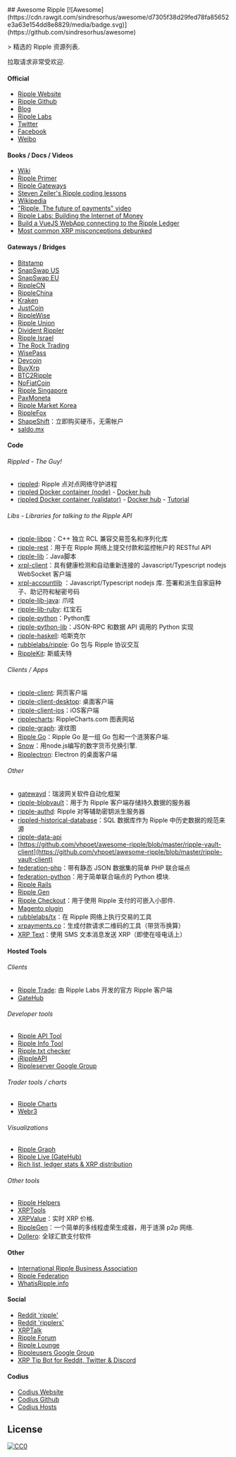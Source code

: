 <div class="github-widget" data-repo="vhpoet/awesome-ripple"></div>
<script async src="https://pagead2.googlesyndication.com/pagead/js/adsbygoogle.js"></script><ins class="adsbygoogle" style="display:block" data-ad-client="ca-pub-6890694312814945" data-ad-slot="5473692530" data-ad-format="auto"  data-full-width-responsive="true"></ins>
## Awesome Ripple [![Awesome](https://cdn.rawgit.com/sindresorhus/awesome/d7305f38d29fed78fa85652e3a63e154dd8e8829/media/badge.svg)](https://github.com/sindresorhus/awesome)

&gt; 精选的 Ripple 资源列表.

拉取请求非常受欢迎.

#### Official
- [Ripple Website](https://ripple.com/)
- [Ripple Github](https://github.com/ripple/)
- [Blog](https://ripple.com/insights/)
- [Ripple Labs](https://ripple.com)
- [Twitter](https://twitter.com/ripple/)
- [Facebook](https://www.facebook.com/ripplepay/)
- [Weibo](http://www.weibo.com/RippleLabs/)

#### Books / Docs / Videos
- [Wiki](https://ripple.com/wiki/Main_Page)
- [Ripple Primer](https://ripple.com/ripple_primer.pdf)
- [Ripple Gateways](https://ripple.com/ripple-gateways.pdf)
- [Steven Zeiler's Ripple coding lessons](https://www.youtube.com/user/stevenzeiler/videos?flow=grid&view=0)
- [Wikipedia](https://en.wikipedia.org/wiki/Ripple_(payment_protocol))
- ["Ripple, The future of payments" video](https://vimeo.com/73887321)
- [Ripple Labs: Building the Internet of Money](https://www.youtube.com/watch?v=aoixyCNWg5k)
- [Build a VueJS WebApp connecting to the Ripple Ledger](https://itnext.io/develop-awesome-webapps-using-vuejs-webpack-bda08ebb691c)
- [Most common XRP misconceptions debunked](https://fudbingo.com)

#### Gateways / Bridges
- [Bitstamp](http://www.bitstamp.net/)
- [SnapSwap US](https://snapswap.us/)
- [SnapSwap EU](https://snapswap.eu/)
- [RippleCN](http://www.rebopay.com/)
- [RippleChina](http://www.ripplechina.net/)
- [Kraken](https://www.kraken.com/)
- [JustCoin](https://justcoin.com/)
- [RippleWise](https://www.ripplewise.com/)
- [Ripple Union](https://xagate.com)
- [Divident Rippler](https://www.dividendrippler.com/)
- [Ripple Israel](http://rippleisrael.co.il/)
- [The Rock Trading](https://www.therocktrading.com/)
- [WisePass](https://wisepass.com/)
- [Devcoin](http://ripple.d.evco.in/)
- [BuyXrp](http://buyxrp.net/)
- [BTC2Ripple](https://btc2ripple.com/)
- [NoFiatCoin](http://www.nofiatcoin.com/)
- [Ripple Singapore](https://www.ripplesingapore.com/)
- [PaxMoneta](https://paxmoneta.com)
- [Ripple Market Korea](http://ripple-market.co.kr/)
- [RippleFox](https://ripplefox.com/)
- [ShapeShift](https://shapeshift.io)：立即购买硬币，无需帐户
- [saldo.mx](http://saldo.mx/)

#### Code
###### Rippled - The Guy!
- [rippled](https://github.com/ripple/rippled/): Ripple 点对点网络守护进程
- [rippled Docker container (node)](https://github.com/WietseWind/docker-rippled) - [Docker hub](https://hub.docker.com/r/xrptipbot/rippled/)
- [rippled Docker container (validator)](https://github.com/WietseWind/docker-rippled-validator) - [Docker hub](https://hub.docker.com/r/xrptipbot/rippledvalidator/) - [Tutorial](https://medium.com/@WietseWind/how-to-run-a-ripple-validator-digitalocean-7e5fca1c3d77)

###### Libs - Libraries for talking to the Ripple API
- [ripple-libpp](https://github.com/ripple/ripple-libpp)：C++ 独立 RCL 兼容交易签名和序列化库
- [ripple-rest](https://github.com/ripple/ripple-rest)：用于在 Ripple 网络上提交付款和监控帐户的 RESTful API
- [ripple-lib](https://github.com/ripple/ripple-lib/)：Java脚本
- [xrpl-client](https://www.npmjs.com/package/xrpl-client)：具有健康检测和自动重新连接的 Javascript/Typescript nodejs WebSocket 客户端
- [xrpl-accountlib](https://www.npmjs.com/package/xrpl-accountlib) ：Javascript/Typescript nodejs 库. 签署和派生自家庭种子、助记符和秘密号码
- [ripple-lib-java](https://github.com/ripple/ripple-lib-java/): 爪哇
- [ripple-lib-ruby](https://github.com/kevinejohn/ripple-lib-rpc-ruby/): 红宝石
- [ripple-python](https://github.com/miracle2k/ripple-python/)：Python库
- [ripple-python-lib](https://github.com/arsenlosenko/python-ripple-lib)：JSON-RPC 和数据 API 调用的 Python 实现
- [ripple-haskell](https://github.com/singpolyma/ripple-haskell/): 哈斯克尔
- [rubblelabs/ripple](https://github.com/rubblelabs/ripple): Go 包与 Ripple 协议交互
- [RippleKit](https://github.com/xasos/RippleKit): 斯威夫特

###### Clients / Apps
- [ripple-client](https://github.com/ripple/ripple-client/): 网页客户端
- [ripple-client-desktop](https://github.com/ripple/ripple-client-desktop): 桌面客户端
- [ripple-client-ios](https://github.com/ripple-unmaintained/ripple-client-ios)：iOS客户端
- [ripplecharts](https://github.com/ripple/ripplecharts/): RippleCharts.com 图表网站
- [ripple-graph](https://github.com/ripple-unmaintained/ripple-graph): 波纹图
- [Ripple Go](https://bitbucket.org/dchapes/ripple/)：Ripple Go 是一组 Go 包和一个涟漪客户端.
- [Snow](https://github.com/justcoin/snow)：用node.js编写的数字货币兑换引擎.
- [Ripplectron](https://github.com/devjin0617/ripplectron): Electron 的桌面客户端

###### Other
- [gatewayd](https://github.com/ripple/gatewayd)：瑞波网关软件自动化框架
- [ripple-blobvault](https://github.com/ripple/ripple-blobvault)：用于为 Ripple 客户端存储持久数据的服务器
- [ripple-authd](https://github.com/ripple/ripple-authd): Ripple 对等辅助密钥派生服务器
- [rippled-historical-database](https://github.com/ripple/rippled-historical-database)：SQL 数据库作为 Ripple 中历史数据的规范来源
- [ripple-data-api](https://github.com/ripple/ripple-data-api)
- [https://github.com/vhpoet/awesome-ripple/blob/master/ripple-vault-client](https://github.com/vhpoet/awesome-ripple/blob/master/ripple-vault-client)
- [federation-php](https://github.com/ripple-unmaintained/federation-php)：带有静态 JSON 数据集的简单 PHP 联合端点
- [federation-python](https://github.com/miracle2k/ripple-federation-python)：用于简单联合端点的 Python 模块.
- [Ripple Rails](https://github.com/singpolyma/ripple-rails/)
- [Ripple Gen](https://github.com/CodeShark/RippleGen/)
- [Ripple Checkout](https://github.com/emschwartz/ripple-donate-widget)：用于使用 Ripple 支付的可嵌入小部件.
- [Magento plugin](http://www.magentocommerce.com/magento-connect/ripple-json-rpc.html)
- [rubblelabs/tx](https://github.com/rubblelabs/tx)：在 Ripple 网络上执行交易的工具
- [xrpayments.co](https://xrpayments.co)：生成付款请求二维码的工具（带货币换算）
- [XRP Text](https://xrptext.com)：使用 SMS 文本消息发送 XRP（即使在哑电话上）

#### Hosted Tools
###### Clients
- [Ripple Trade](https://rippletrade.com/): 由 Ripple Labs 开发的官方 Ripple 客户端
- [GateHub](https://gatehub.net/)

###### Developer tools
- [Ripple API Tool](https://ripple.com/build/websocket-tool/)
- [Ripple Info Tool](https://ripple.com/build/ripple-info-tool/)
- [Ripple.txt checker](https://ripple.com/tools/txt/)
- [jRippleAPI](https://github.com/pmarches/jStellarAPI)
- [Rippleserver Google Group](https://groups.google.com/forum/#!forum/ripple-server/)

###### Trader tools / charts
- [Ripple Charts](https://ripplecharts.com/)
- [Webr3](http://xrp.webr3.org/usd-xrp)

###### Visualizations
- [Ripple Graph](https://www.ripplecharts.com/%23/graph/)
- [Ripple Live (GateHub)](https://gatehub.net/live)
- [Rich list, ledger stats & XRP distribution](https://ledger.exposed)

###### Other tools
- [Ripple Helpers](https://github.com/vhpoet/ripple-helpers/)
- [XRPTools](http://xrptools.com/)
- [XRPValue](http://xrpvalue.com/)：实时 XRP 价格.
- [RippleGen](https://github.com/CodeShark/RippleGen)：一个简单的多线程虚荣生成器，用于涟漪 p2p 网络.
- [Dollero](http://dollero.com/): 全球汇款支付软件

#### Other
- [International Ripple Business Association](http://www.ripplebusiness.org/)
- [Ripple Federation](http://ripplefederation.org/)
- [WhatisRipple.info](http://whatisripple.info/)

#### Social
- [Reddit 'ripple'](https://www.reddit.com/r/ripple/)
- [Reddit 'ripplers'](https://www.reddit.com/r/ripplers/)
- [XRPTalk](https://xrptalk.org/)
- [Ripple Forum](http://rippleforum.org/)
- [Ripple Lounge](http://www.ripplelounge.com/)
- [Rippleusers Google Group](https://groups.google.com/forum/#!forum/rippleusers)
- [XRP Tip Bot for Reddit, Twitter & Discord](https://xrptipbot.com)

#### Codius
- [Codius Website](https://codius.org/)
- [Codius Github](https://github.com/codius)
- [Codius Hosts](http://codiushosts.com/)

## License

[![CC0](https://i.creativecommons.org/p/zero/1.0/88x31.png)](https://creativecommons.org/publicdomain/zero/1.0/)
